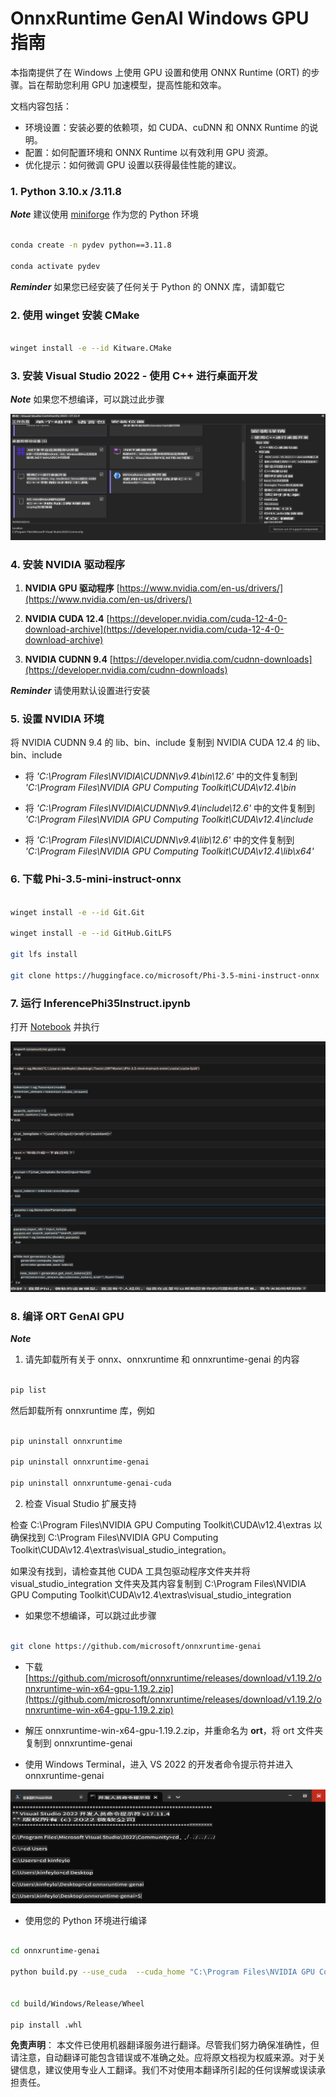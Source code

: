 # **OnnxRuntime GenAI Windows GPU 指南**

本指南提供了在 Windows 上使用 GPU 设置和使用 ONNX Runtime (ORT) 的步骤。旨在帮助您利用 GPU 加速模型，提高性能和效率。

文档内容包括：

- 环境设置：安装必要的依赖项，如 CUDA、cuDNN 和 ONNX Runtime 的说明。
- 配置：如何配置环境和 ONNX Runtime 以有效利用 GPU 资源。
- 优化提示：如何微调 GPU 设置以获得最佳性能的建议。

### **1. Python 3.10.x /3.11.8**

   ***Note*** 建议使用 [miniforge](https://github.com/conda-forge/miniforge/releases/latest/download/Miniforge3-Windows-x86_64.exe) 作为您的 Python 环境

   ```bash

   conda create -n pydev python==3.11.8

   conda activate pydev

   ```

   ***Reminder*** 如果您已经安装了任何关于 Python 的 ONNX 库，请卸载它

### **2. 使用 winget 安装 CMake**

   ```bash

   winget install -e --id Kitware.CMake

   ```

### **3. 安装 Visual Studio 2022 - 使用 C++ 进行桌面开发**

   ***Note*** 如果您不想编译，可以跳过此步骤

![CPP](../../../../../translated_images/01.854106e1a59a99d94b3107272561ee2a29b6e88c88eee54f5208aa267e245673.zh.png)

### **4. 安装 NVIDIA 驱动程序**

1. **NVIDIA GPU 驱动程序**  [https://www.nvidia.com/en-us/drivers/](https://www.nvidia.com/en-us/drivers/)

2. **NVIDIA CUDA 12.4** [https://developer.nvidia.com/cuda-12-4-0-download-archive](https://developer.nvidia.com/cuda-12-4-0-download-archive)

3. **NVIDIA CUDNN 9.4**  [https://developer.nvidia.com/cudnn-downloads](https://developer.nvidia.com/cudnn-downloads)

***Reminder*** 请使用默认设置进行安装

### **5. 设置 NVIDIA 环境**

将 NVIDIA CUDNN 9.4 的 lib、bin、include 复制到 NVIDIA CUDA 12.4 的 lib、bin、include

- 将 *'C:\Program Files\NVIDIA\CUDNN\v9.4\bin\12.6'* 中的文件复制到 *'C:\Program Files\NVIDIA GPU Computing Toolkit\CUDA\v12.4\bin*

- 将 *'C:\Program Files\NVIDIA\CUDNN\v9.4\include\12.6'* 中的文件复制到 *'C:\Program Files\NVIDIA GPU Computing Toolkit\CUDA\v12.4\include*

- 将 *'C:\Program Files\NVIDIA\CUDNN\v9.4\lib\12.6'* 中的文件复制到 *'C:\Program Files\NVIDIA GPU Computing Toolkit\CUDA\v12.4\lib\x64'*

### **6. 下载 Phi-3.5-mini-instruct-onnx**

   ```bash

   winget install -e --id Git.Git

   winget install -e --id GitHub.GitLFS

   git lfs install

   git clone https://huggingface.co/microsoft/Phi-3.5-mini-instruct-onnx

   ```

### **7. 运行 InferencePhi35Instruct.ipynb**

   打开 [Notebook](../../../../../code/09.UpdateSamples/Aug/ortgpu-phi35-instruct.ipynb) 并执行

![RESULT](../../../../../translated_images/02.43aae251d78f36de205297b84791456ffeca7e25fa205efa5a7c1ae310dfa2f4.zh.png)

### **8. 编译 ORT GenAI GPU**

   ***Note*** 
   
   1. 请先卸载所有关于 onnx、onnxruntime 和 onnxruntime-genai 的内容

   ```bash

   pip list 
   
   ```

   然后卸载所有 onnxruntime 库，例如

   ```bash

   pip uninstall onnxruntime

   pip uninstall onnxruntime-genai

   pip uninstall onnxruntume-genai-cuda
   
   ```

   2. 检查 Visual Studio 扩展支持

   检查 C:\Program Files\NVIDIA GPU Computing Toolkit\CUDA\v12.4\extras 以确保找到 C:\Program Files\NVIDIA GPU Computing Toolkit\CUDA\v12.4\extras\visual_studio_integration。
   
   如果没有找到，请检查其他 CUDA 工具包驱动程序文件夹并将 visual_studio_integration 文件夹及其内容复制到 C:\Program Files\NVIDIA GPU Computing Toolkit\CUDA\v12.4\extras\visual_studio_integration

   - 如果您不想编译，可以跳过此步骤

   ```bash

   git clone https://github.com/microsoft/onnxruntime-genai

   ```

   - 下载 [https://github.com/microsoft/onnxruntime/releases/download/v1.19.2/onnxruntime-win-x64-gpu-1.19.2.zip](https://github.com/microsoft/onnxruntime/releases/download/v1.19.2/onnxruntime-win-x64-gpu-1.19.2.zip)

   - 解压 onnxruntime-win-x64-gpu-1.19.2.zip，并重命名为 **ort**，将 ort 文件夹复制到 onnxruntime-genai

   - 使用 Windows Terminal，进入 VS 2022 的开发者命令提示符并进入 onnxruntime-genai 

![RESULT](../../../../../translated_images/03.aedc01607f76c31c2e1199c3014638c9f07dfc89218db0cecc793ba2e96cba75.zh.png)

   - 使用您的 Python 环境进行编译

   ```bash

   cd onnxruntime-genai

   python build.py --use_cuda  --cuda_home "C:\Program Files\NVIDIA GPU Computing Toolkit\CUDA\v12.4" --config Release
 

   cd build/Windows/Release/Wheel

   pip install .whl

   ```

**免责声明**：
本文件已使用机器翻译服务进行翻译。尽管我们努力确保准确性，但请注意，自动翻译可能包含错误或不准确之处。应将原文档视为权威来源。对于关键信息，建议使用专业人工翻译。我们不对使用本翻译所引起的任何误解或误读承担责任。